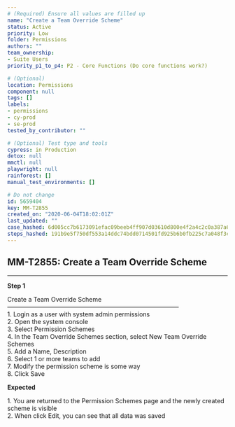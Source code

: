 ```yaml
---
# (Required) Ensure all values are filled up
name: "Create a Team Override Scheme"
status: Active
priority: Low
folder: Permissions
authors: ""
team_ownership: 
- Suite Users
priority_p1_to_p4: P2 - Core Functions (Do core functions work?)

# (Optional)
location: Permissions
component: null
tags: []
labels: 
- permissions
- cy-prod
- se-prod
tested_by_contributor: ""

# (Optional) Test type and tools
cypress: in Production
detox: null
mmctl: null
playwright: null
rainforest: []
manual_test_environments: []

# Do not change
id: 5659404
key: MM-T2855
created_on: "2020-06-04T18:02:01Z"
last_updated: ""
case_hashed: 6d005cc7b6173091efac09beeb4ff907d03610d800e4f2a4c2c0a387a60e2d45efe5744382045be4864629c33fd7485c
steps_hashed: 191b9e5f750df553a14ddc74bdd0714501fd925b6b0fb225c7a048f3c70dca92eea76a7f6e21c93bceca5da395cc787c
---
```


<!-- (Auto-generated) Based on frontmatter's "key" and "name" -->

## MM-T2855: Create a Team Override Scheme

---

**Step 1**

Create a Team Override Scheme\
————————————————————————————\
1\. Login as a user with system admin permissions\
2\. Open the system console\
3\. Select Permission Schemes\
4\. In the Team Override Schemes section, select New Team Override Schemes\
5\. Add a Name, Description\
6\. Select 1 or more teams to add\
7\. Modify the permission scheme is some way\
8\. Click Save

**Expected**

1\. You are returned to the Permission Schemes page and the newly created scheme is visible\
2\. When click Edit, you can see that all data was saved
